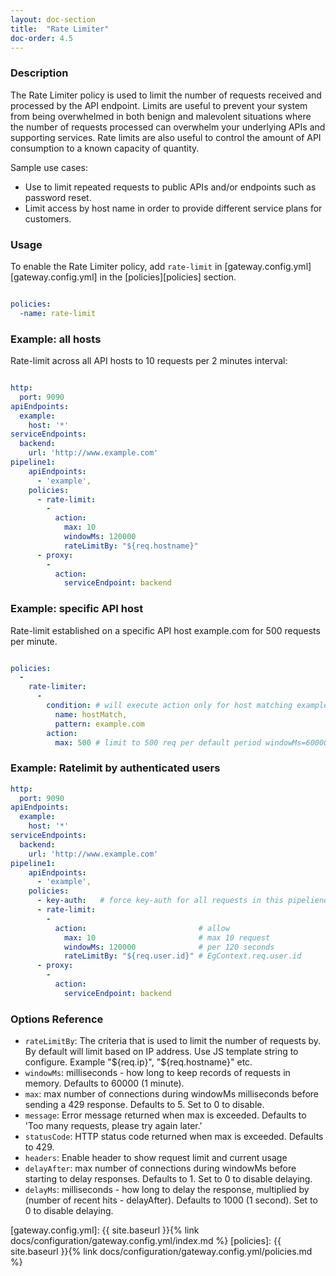 ```yaml
---
layout: doc-section
title:  "Rate Limiter"
doc-order: 4.5
---
```


### Description

The Rate Limiter policy is used to limit the number of requests received and processed by the API endpoint. Limits are useful to prevent your system from being overwhelmed in both benign and malevolent situations where the number of requests processed can overwhelm your underlying APIs and supporting services. Rate limits are also useful to control the amount of API consumption to a known capacity of quantity.

Sample use cases:

- Use to limit repeated requests to public APIs and/or endpoints such as password reset.
- Limit access by host name in order to provide different service plans for customers.

### Usage

To enable the Rate Limiter policy, add `rate-limit` in [gateway.config.yml][gateway.config.yml] in the [policies][policies] section.

```yaml

policies:
  -name: rate-limit

```

### Example: all hosts

Rate-limit across all API hosts to 10 requests per 2 minutes interval:

```yaml

http:
  port: 9090
apiEndpoints:
  example:
    host: '*'
serviceEndpoints:
  backend:
    url: 'http://www.example.com'
pipeline1:
    apiEndpoints:
      - 'example',
    policies:
      - rate-limit:
        -
          action:
            max: 10
            windowMs: 120000
            rateLimitBy: "${req.hostname}"
      - proxy:
        -
          action:
            serviceEndpoint: backend

```

### Example: specific API host

Rate-limit established on a specific API host example.com for 500 requests per minute.

```yaml

policies:
  -
    rate-limiter:
      -
        condition: # will execute action only for host matching example.com
          name: hostMatch,
          pattern: example.com
        action:
          max: 500 # limit to 500 req per default period windowMs=60000 (1 minute)

```


### Example: Ratelimit by authenticated users

```yml
http:
  port: 9090
apiEndpoints:
  example:
    host: '*'
serviceEndpoints:
  backend:
    url: 'http://www.example.com'
pipeline1:
    apiEndpoints:
      - 'example',
    policies:
      - key-auth:   # force key-auth for all requests in this pipeliene
      - rate-limit:
        -
          action:                         # allow
            max: 10                       # max 10 request 
            windowMs: 120000              # per 120 seconds
            rateLimitBy: "${req.user.id}" # EgContext.req.user.id 
      - proxy:
        -
          action:
            serviceEndpoint: backend
```

### Options Reference

* `rateLimitBy`: The criteria that is used to limit the number of requests by. By default will limit based on IP address. Use JS template string to configure. Example "${req.ip}", "${req.hostname}" etc.
* `windowMs`: milliseconds - how long to keep records of requests in memory. Defaults to 60000 (1 minute).
* `max`: max number of connections during windowMs milliseconds before sending a 429 response. Defaults to 5. Set to 0 to disable.
* `message`: Error message returned when max is exceeded. Defaults to 'Too many requests, please try again later.'
* `statusCode`: HTTP status code returned when max is exceeded. Defaults to 429.
* `headers`: Enable header to show request limit and current usage
* `delayAfter`: max number of connections during windowMs before starting to delay responses. Defaults to 1. Set to 0 to disable delaying.
* `delayMs`: milliseconds - how long to delay the response, multiplied by (number of recent hits - delayAfter). Defaults to 1000 (1 second). Set to 0 to disable delaying.

[gateway.config.yml]: {{ site.baseurl }}{% link docs/configuration/gateway.config.yml/index.md %}
[policies]: {{ site.baseurl }}{% link docs/configuration/gateway.config.yml/policies.md %}
